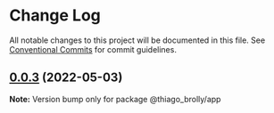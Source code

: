 # Change Log

All notable changes to this project will be documented in this file.
See [Conventional Commits](https://conventionalcommits.org) for commit guidelines.

## [0.0.3](https://github.com/thiagobrolly/ds-exemple/compare/v0.0.2...v0.0.3) (2022-05-03)

**Note:** Version bump only for package @thiago_brolly/app
